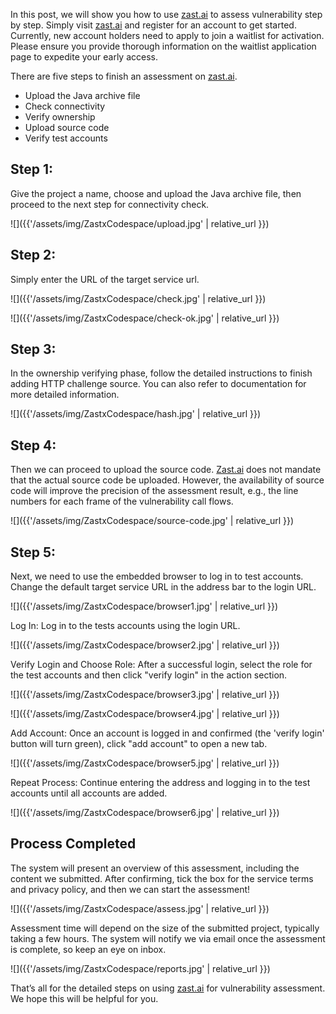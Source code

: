 In this post, we will show you how to use <a href="https://zast.ai" target="_blank">zast.ai</a> to assess vulnerability step by step. Simply visit <a href="https://zast.ai" target="_blank">zast.ai</a> and register for an account to get started. Currently, new account holders need to apply to join a waitlist for activation. Please ensure you provide thorough information on the waitlist application page to expedite your early access.

There are five steps to finish an assessment on <a href="https://zast.ai" target="_blank">zast.ai</a>. 
- Upload the Java archive file
- Check connectivity
- Verify ownership
- Upload source code
- Verify test accounts

## Step 1: 
Give the project a name, choose and upload the Java archive file, then proceed to the next step for connectivity check.

![]({{'/assets/img/ZastxCodespace/upload.jpg' | relative_url }})

## Step 2: 
Simply enter the URL of the target service url.

![]({{'/assets/img/ZastxCodespace/check.jpg' | relative_url }})

![]({{'/assets/img/ZastxCodespace/check-ok.jpg' | relative_url }})

## Step 3: 
In the ownership verifying phase, follow the detailed instructions to finish adding HTTP challenge source. You can also refer to documentation for more detailed information.

![]({{'/assets/img/ZastxCodespace/hash.jpg' | relative_url }})

## Step 4: 
Then we can proceed to upload the source code.  <a href="https://zast.ai" target="_blank">Zast.ai</a> does not mandate that the actual source code be uploaded. However, the availability of source code will improve the precision of the assessment result, e.g., the line numbers for each frame of the vulnerability call flows.

![]({{'/assets/img/ZastxCodespace/source-code.jpg' | relative_url }})

## Step 5: 
Next, we need to use the embedded browser to log in to test accounts. Change the default target service URL in the address bar to the login URL. 

![]({{'/assets/img/ZastxCodespace/browser1.jpg' | relative_url }})

Log In: Log in to the tests accounts using the login URL.

![]({{'/assets/img/ZastxCodespace/browser2.jpg' | relative_url }})

Verify Login and Choose Role: After a successful login, select the role for the test accounts and then click "verify login" in the action section.

![]({{'/assets/img/ZastxCodespace/browser3.jpg' | relative_url }})

![]({{'/assets/img/ZastxCodespace/browser4.jpg' | relative_url }})

Add Account: Once an account is logged in and confirmed (the 'verify login' button will turn green), click "add account" to open a new tab.

![]({{'/assets/img/ZastxCodespace/browser5.jpg' | relative_url }})

Repeat Process: Continue entering the address and logging in to the test accounts until all accounts are added.

![]({{'/assets/img/ZastxCodespace/browser6.jpg' | relative_url }})

## Process Completed

The system will present an overview of this assessment, including the content we submitted. After confirming, tick the box for the service terms and privacy policy, and then we can start the assessment!

![]({{'/assets/img/ZastxCodespace/assess.jpg' | relative_url }})

Assessment time will depend on the size of the submitted project, typically taking a few hours. The system will notify we via email once the assessment is complete, so keep an eye on inbox.

![]({{'/assets/img/ZastxCodespace/reports.jpg' | relative_url }})

That’s all for the detailed steps on using <a href="https://zast.ai" target="_blank">zast.ai</a> for vulnerability assessment. We hope this will be helpful for you.